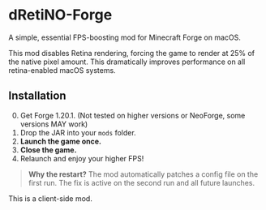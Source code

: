 # dRetiNO-Forge

A simple, essential FPS-boosting mod for Minecraft Forge on macOS.

This mod disables Retina rendering, forcing the game to render at 25% of the native pixel amount. This dramatically improves performance on all retina-enabled macOS systems.

## Installation

0.  Get Forge 1.20.1. (Not tested on higher versions or NeoForge, some versions MAY work)
1.  Drop the JAR into your `mods` folder.
2.  **Launch the game once.**
3.  **Close the game.**
4.  Relaunch and enjoy your higher FPS!

> **Why the restart?** The mod automatically patches a config file on the first run. The fix is active on the second run and all future launches.

This is a client-side mod.
